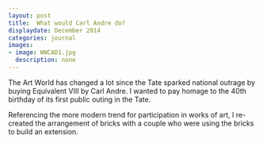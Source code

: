 ```yaml
---
layout: post
title:  What would Carl Andre do?
displaydate: December 2014
categories: journal
images:
- image: WWCAD1.jpg
  description: none
---
```

The Art World has changed a lot since the Tate sparked national outrage by buying Equivalent VIII by Carl Andre. I wanted to pay homage to the 40th birthday of its first public outing in the Tate.

Referencing the more modern trend for participation in works of art, I re-created the arrangement of bricks with a couple who were using the bricks to build an extension.
